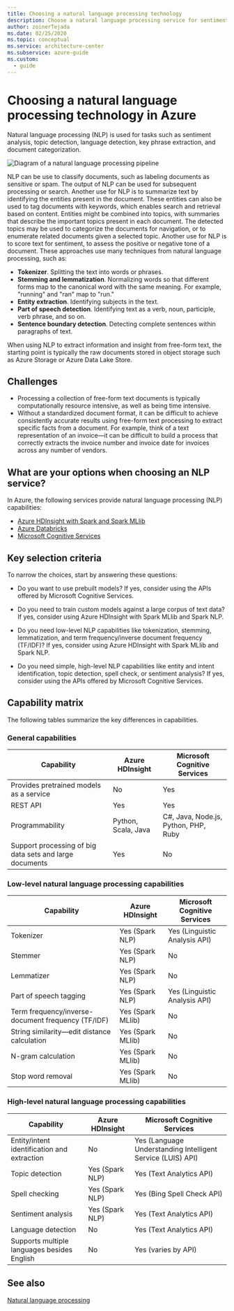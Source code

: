 ```yaml
---
title: Choosing a natural language processing technology
description: Choose a natural language processing service for sentiment analysis, topic and language detection, key phrase extraction, and document categorization.
author: zoinerTejada
ms.date: 02/25/2020
ms.topic: conceptual
ms.service: architecture-center
ms.subservice: azure-guide
ms.custom:
  - guide
---
```


# Choosing a natural language processing technology in Azure

Natural language processing (NLP) is used for tasks such as sentiment analysis, topic detection, language detection, key phrase extraction, and document categorization.

![Diagram of a natural language processing pipeline](../images/nlp-pipeline.png)

NLP can be use to classify documents, such as labeling documents as sensitive or spam. The output of NLP can be used for subsequent processing or search. Another use for NLP is to summarize text by identifying the entities present in the document. These entities can also be used to tag documents with keywords, which enables search and retrieval based on content. Entities might be combined into topics, with summaries that describe the important topics present in each document. The detected topics may be used to categorize the documents for navigation, or to enumerate related documents given a selected topic. Another use for NLP is to score text for sentiment, to assess the positive or negative tone of a document. These approaches use many techniques from natural language processing, such as:

- **Tokenizer**. Splitting the text into words or phrases.
- **Stemming and lemmatization**. Normalizing words so that different forms map to the canonical word with the same meaning. For example, "running" and "ran" map to "run."
- **Entity extraction**. Identifying subjects in the text.
- **Part of speech detection**. Identifying text as a verb, noun, participle, verb phrase, and so on.
- **Sentence boundary detection**. Detecting complete sentences within paragraphs of text.

When using NLP to extract information and insight from free-form text, the starting point is typically the raw documents stored in object storage such as Azure Storage or Azure Data Lake Store.

## Challenges

- Processing a collection of free-form text documents is typically computationally resource intensive, as well as being time intensive.
- Without a standardized document format, it can be difficult to achieve consistently accurate results using free-form text processing to extract specific facts from a document. For example, think of a text representation of an invoice&mdash;it can be difficult to build a process that correctly extracts the invoice number and invoice date for invoices across any number of vendors.

<!-- markdownlint-disable MD026 -->

## What are your options when choosing an NLP service?

<!-- markdownlint-enable MD026 -->

In Azure, the following services provide natural language processing (NLP) capabilities:

- [Azure HDInsight with Spark and Spark MLlib](/azure/hdinsight/spark/apache-spark-overview)
- [Azure Databricks](/azure/azure-databricks/what-is-azure-databricks)
- [Microsoft Cognitive Services](/azure/cognitive-services/welcome)

## Key selection criteria

To narrow the choices, start by answering these questions:

- Do you want to use prebuilt models? If yes, consider using the APIs offered by Microsoft Cognitive Services.

- Do you need to train custom models against a large corpus of text data? If yes, consider using Azure HDInsight with Spark MLlib and Spark NLP.

- Do you need low-level NLP capabilities like tokenization, stemming, lemmatization, and term frequency/inverse document frequency (TF/IDF)? If yes, consider using Azure HDInsight with Spark MLlib and Spark NLP.

- Do you need simple, high-level NLP capabilities like entity and intent identification, topic detection, spell check, or sentiment analysis? If yes, consider using the APIs offered by Microsoft Cognitive Services.

## Capability matrix

The following tables summarize the key differences in capabilities.

### General capabilities

| Capability | Azure HDInsight | Microsoft Cognitive Services |
| --- | --- | --- |
| Provides pretrained models as a service | No | Yes |
| REST API | Yes | Yes |
| Programmability | Python, Scala, Java | C#, Java, Node.js, Python, PHP, Ruby |
| Support processing of big data sets and large documents | Yes | No |

### Low-level natural language processing capabilities

| Capability | Azure HDInsight | Microsoft Cognitive Services |  
| --- | --- | --- |
| Tokenizer | Yes (Spark NLP) | Yes (Linguistic Analysis API) |
| Stemmer | Yes (Spark NLP) | No |
| Lemmatizer | Yes (Spark NLP) | No |
| Part of speech tagging | Yes (Spark NLP) | Yes (Linguistic Analysis API) |
| Term frequency/inverse-document frequency (TF/IDF) | Yes (Spark MLlib) | No |
| String similarity&mdash;edit distance calculation | Yes (Spark MLlib) | No |
| N-gram calculation | Yes (Spark MLlib) | No |
| Stop word removal | Yes (Spark MLlib) | No |

### High-level natural language processing capabilities

| Capability | Azure HDInsight | Microsoft Cognitive Services |
| --- | --- | --- |
| Entity/intent identification and extraction | No | Yes (Language Understanding Intelligent Service (LUIS) API) |
| Topic detection | Yes (Spark NLP) | Yes (Text Analytics API) |
| Spell checking | Yes (Spark NLP) | Yes (Bing Spell Check API) |
| Sentiment analysis | Yes (Spark NLP) | Yes (Text Analytics API) |
| Language detection | No | Yes (Text Analytics API) |
| Supports multiple languages besides English | No | Yes (varies by API) |

## See also

[Natural language processing](../technology-choices/natural-language-processing.md)